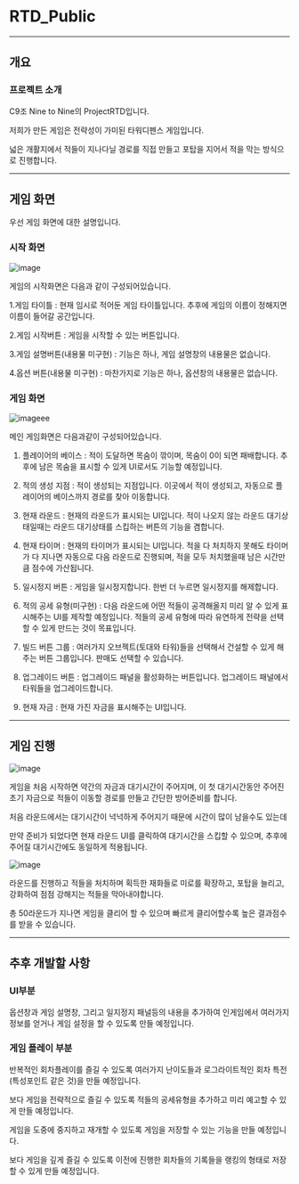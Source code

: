 # RTD_Public

---

## 개요

### 프로젝트 소개

C9조 Nine to Nine의 ProjectRTD입니다.

저희가 만든 게임은 전략성이 가미된 타워디펜스 게임입니다.

넓은 개활지에서 적들이 지나다닐 경로를 직접 만들고 포탑을 지어서 적을 막는 방식으로 진행합니다.

---

## 게임 화면

우선 게임 화면에 대한 설명입니다.

### 시작 화면

![image](https://github.com/user-attachments/assets/600daeff-be20-484e-a83b-62d54e4d1145)

게임의 시작화면은 다음과 같이 구성되어있습니다.

1.게임 타이틀 : 현재 임시로 적어둔 게임 타이틀입니다. 추후에 게임의 이름이 정해지면 이름이 들어갈 공간입니다.

2.게임 시작버튼 : 게임을 시작할 수 있는 버튼입니다.

3.게임 설명버튼(내용물 미구현) : 기능은 하나, 게임 설명창의 내용물은 없습니다.

4.옵션 버튼(내용물 미구현) : 마찬가지로 기능은 하나, 옵션창의 내용물은 없습니다.

### 게임 화면

![imageee](https://github.com/user-attachments/assets/7f5a86d4-d0ec-4779-b49c-5732d681e0d0)

메인 게임화면은 다음과같이 구성되어있습니다.

1. 플레이어의 베이스 : 적이 도달하면 목숨이 깎이며, 목숨이 0이 되면 패배합니다. 추후에 남은 목숨을 표시할 수 있게 UI로서도 기능할 예정입니다.

2. 적의 생성 지점 : 적이 생성되는 지점입니다. 이곳에서 적이 생성되고, 자동으로 플레이어의 베이스까지 경로를 찾아 이동합니다.

3. 현재 라운드 : 현재의 라운드가 표시되는 UI입니다. 적이 나오지 않는 라운드 대기상태일때는 라운드 대기상태를 스킵하는 버튼의 기능을 겸합니다.

4. 현재 타이머 : 현재의 타이머가 표시되는 UI입니다. 적을 다 처치하지 못해도 타이머가 다 지나면 자동으로 다음 라운드로 진행되며, 적을 모두 처치했을때 남은 시간만큼 점수에 가산됩니다.

5. 일시정지 버튼 : 게임을 일시정지합니다. 한번 더 누르면 일시정지를 해제합니다.

6. 적의 공세 유형(미구현) : 다음 라운드에 어떤 적들이 공격해올지 미리 알 수 있게 표시해주는 UI를 제작할 예정입니다. 적들의 공세 유형에 따라 유연하게 전략을 선택할 수 있게 만드는 것이 목표입니다.

7. 빌드 버튼 그룹 : 여러가지 오브젝트(토대와 타워)들을 선택해서 건설할 수 있게 해주는 버튼 그룹입니다. 판매도 선택할 수 있습니다.

8. 업그레이드 버튼 : 업그레이드 패널을 활성화하는 버튼입니다. 업그레이드 패널에서 타워들을 업그레이드합니다.

9. 현재 자금 : 현재 가진 자금을 표시해주는 UI입니다.

---

## 게임 진행

![image](https://github.com/user-attachments/assets/c03766e2-1fbc-42b6-8368-1d17f5faf325)

게임을 처음 시작하면 약간의 자금과 대기시간이 주어지며, 이 첫 대기시간동안 주어진 초기 자금으로 적들이 이동할 경로를 만들고 간단한 방어준비를 합니다.

처음 라운드에서는 대기시간이 넉넉하게 주어지기 때문에 시간이 많이 남을수도 있는데

만약 준비가 되었다면 현재 라운드 UI를 클릭하여 대기시간을 스킵할 수 있으며, 추후에 주어질 대기시간에도 동일하게 적용됩니다.

![image](https://github.com/user-attachments/assets/26d4c741-7a4c-481a-81de-6714a7b9eecb)

라운드를 진행하고 적들을 처치하며 획득한 재화들로 미로를 확장하고, 포탑을 늘리고, 강화하여 점점 강해지는 적들을 막아내야합니다.

총 50라운드가 지나면 게임을 클리어 할 수 있으며 빠르게 클리어할수록 높은 결과점수를 받을 수 있습니다.

---

## 추후 개발할 사항

### UI부분

옵션창과 게임 설명창, 그리고 일지정지 패널등의 내용을 추가하여 인게임에서 여러가지 정보를 얻거나 게임 설정을 할 수 있도록 만들 예정입니다.

### 게임 플레이 부분

반복적인 회차플레이를 즐길 수 있도록 여러가지 난이도들과 로그라이트적인 회차 특전(특성포인트 같은 것)을 만들 예정입니다.

보다 게임을 전략적으로 즐길 수 있도록 적들의 공세유형을 추가하고 미리 예고할 수 있게 만들 예정입니다.

게임을 도중에 중지하고 재개할 수 있도록 게임을 저장할 수 있는 기능을 만들 예정입니다.

보다 게임을 깊게 즐길 수 있도록 이전에 진행한 회차들의 기록들을 랭킹의 형태로 저장할 수 있게 만들 예정입니다.
